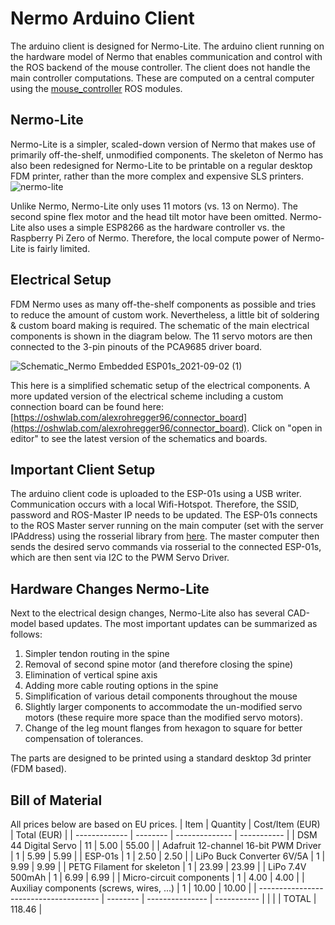 # Nermo Arduino Client
The arduino client is designed for Nermo-Lite. The arduino client running on the hardware model of Nermo that enables communication and control with the ROS backend of the mouse controller. The client does not handle the main controller computations. These are computed on a central computer using the [mouse_controller](https://github.com/a-rohr/nermo_compliant_robot_mouse) ROS modules.

## Nermo-Lite
Nermo-Lite is a simpler, scaled-down version of Nermo that makes use of primarily off-the-shelf, unmodified components. The skeleton of Nermo has also been redesigned for Nermo-Lite to be printable on a regular desktop FDM printer, rather than the more complex and expensive SLS printers. 
![nermo-lite](https://user-images.githubusercontent.com/46085397/147863006-0376eea8-847f-4a26-bc2b-d0237f4897b4.png)

Unlike Nermo, Nermo-Lite only uses 11 motors (vs. 13 on Nermo). The second spine flex motor and the head tilt motor have been omitted. Nermo-Lite also uses a simple ESP8266 as the hardware controller vs. the Raspberry Pi Zero of Nermo. Therefore, the local compute power of Nermo-Lite is fairly limited. 

## Electrical Setup
FDM Nermo uses as many off-the-shelf components as possible and tries to reduce the amount of custom work. Nevertheless, a little bit of soldering & custom board making is required. The schematic of the main electrical components is shown in the diagram below. The 11 servo motors are then connected to the 3-pin pinouts of the PCA9685 driver board. 

![Schematic_Nermo Embedded ESP01s_2021-09-02 (1)](https://user-images.githubusercontent.com/46085397/147862978-67376865-afab-4087-813f-676dcc587800.png)

This here is a simplified schematic setup of the electrical components. A more updated version of the electrical scheme including a custom connection board can be found here: [https://oshwlab.com/alexrohregger96/connector_board](https://oshwlab.com/alexrohregger96/connector_board). Click on "open in editor" to see the latest version of the schematics and boards.

## Important Client Setup

The arduino client code is uploaded to the ESP-01s using a USB writer. Communication occurs with a local Wifi-Hotspot. Therefore, the SSID, password and ROS-Master IP needs to be updated. The ESP-01s connects to the ROS Master server running on the main computer (set with the server IPAddress) using the rosserial library from [here](http://wiki.ros.org/rosserial). The master computer then sends the desired servo commands via rosserial to the connected ESP-01s, which are then sent via I2C to the PWM Servo Driver. 

## Hardware Changes Nermo-Lite
Next to the electrical design changes, Nermo-Lite also has several CAD-model based updates. The most important updates can be summarized as follows:

1. Simpler tendon routing in the spine
2. Removal of second spine motor (and therefore closing the spine)
3. Elimination of vertical spine axis
4. Adding more cable routing options in the spine
5. Simplification of various detail components throughout the mouse
6. Slightly larger components to accommodate the un-modified servo motors (these require more space than the modified servo motors).
7. Change of the leg mount flanges from hexagon to square for better compensation of tolerances.

The parts are designed to be printed using a standard desktop 3d printer (FDM based).

## Bill of Material
All prices below are based on EU prices. 
|       Item                               | Quantity | Cost/Item (EUR) | Total (EUR) |
| -------------                            | -------- | --------------  | ----------- |
| DSM 44 Digital Servo                     |    11    |        5.00     |    55.00    | 
| Adafruit 12-channel 16-bit PWM Driver    |     1    |        5.99     |     5.99    |
| ESP-01s                                  |     1    |        2.50     |     2.50    |
| LiPo Buck Converter 6V/5A                |     1    |        9.99     |     9.99    |
| PETG Filament for skeleton               |     1    |       23.99     |    23.99    |
| LiPo 7.4V 500mAh                         |     1    |        6.99     |     6.99    |
| Micro-circuit components                 |     1    |        4.00     |     4.00    |
| Auxiliay components (screws, wires, ...) |     1    |       10.00     |    10.00    |
| --------------------------------------   | -------- | --------------- | ----------- |
|                                          |          |   TOTAL         |   118.46    |
